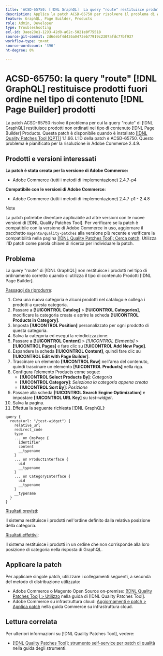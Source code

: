 ```yaml
---
title: 'ACSD-65750: [!DNL GraphQL]  La query "route" restituisce prodotti fuori ordine nel tipo di contenuto  [!DNL Page Builder] Prodotti'
description: Applica la patch ACSD-65750 per risolvere il problema di Adobe Commerce, in cui la query "route" di GraphQL restituisce prodotti non ordinati nel tipo di contenuto  [!DNL Page Builder] Prodotti.
feature: GraphQL, Page Builder, Products
role: Admin, Developer
type: Troubleshooting
exl-id: 3aee28e1-1293-42d0-a62c-5021e8f75518
source-git-commit: 2d6debf4d426a0473eb77919c2307afdc77bf937
workflow-type: tm+mt
source-wordcount: '396'
ht-degree: 0%

---
```


# ACSD-65750: la query &quot;route&quot; [!DNL GraphQL] restituisce prodotti fuori ordine nel tipo di contenuto [!DNL Page Builder] prodotti

La patch ACSD-65750 risolve il problema per cui la query &quot;route&quot; di [!DNL GraphQL] restituisce prodotti non ordinati nel tipo di contenuto [!DNL Page Builder] Products. Questa patch è disponibile quando è installato [[!DNL Quality Patches Tool (QPT)]](/help/tools/quality-patches-tool/quality-patches-tool-to-self-serve-quality-patches.md) 1.1.66. L’ID della patch è ACSD-65750. Questo problema è pianificato per la risoluzione in Adobe Commerce 2.4.9.

## Prodotti e versioni interessati

**La patch è stata creata per la versione di Adobe Commerce:**

* Adobe Commerce (tutti i metodi di implementazione) 2.4.7-p4

**Compatibile con le versioni di Adobe Commerce:**

* Adobe Commerce (tutti i metodi di implementazione) 2.4.7-p1 - 2.4.8

>[!NOTE]
>
>La patch potrebbe diventare applicabile ad altre versioni con le nuove versioni di [!DNL Quality Patches Tool]. Per verificare se la patch è compatibile con la versione di Adobe Commerce in uso, aggiornare il pacchetto `magento/quality-patches` alla versione più recente e verificare la compatibilità nella pagina [[!DNL Quality Patches Tool]: Cerca patch](https://experienceleague.adobe.com/tools/commerce-quality-patches/index.html?lang=it). Utilizza l’ID patch come parola chiave di ricerca per individuare la patch.

## Problema

La query &quot;route&quot; di [!DNL GraphQL] non restituisce i prodotti nel tipo di ordinamento corretto quando si utilizza il tipo di contenuto Prodotti [!DNL Page Builder].

<u>Passaggi da riprodurre</u>:

1. Crea una nuova categoria e alcuni prodotti nel catalogo e collega i prodotti a questa categoria.
1. Passare a **[!UICONTROL Catalog]** > **[!UICONTROL Categories]**, modificare la categoria creata e aprire la scheda **[!UICONTROL Products in Category]**.
1. Imposta **[!UICONTROL Position]** personalizzato per ogni prodotto di questa categoria.
1. Salva la categoria ed esegui la reindicizzazione.
1. Passare a **[!UICONTROL Content]** > *[!UICONTROL Elements]* > **[!UICONTROL Pages]** e fare clic su **[!UICONTROL Add New Page]**.
1. Espandere la scheda **[!UICONTROL Content]**, quindi fare clic su **[!UICONTROL Edit with Page Builder]**.
1. Trascinare un elemento **[!UICONTROL Row]** nell&#39;area del contenuto, quindi trascinare un elemento **[!UICONTROL Products]** nella riga.
1. Configura l’elemento Products come segue:
   * **[!UICONTROL Select Products By]**: *Categoria*
   * **[!UICONTROL Category]**: *Seleziona la categoria appena creata*
   * **[!UICONTROL Sort By]**: *Posizione*
1. Passare alla scheda **[!UICONTROL Search Engine Optimization]** e impostare **[!UICONTROL URL Key]** su *test-widget*.
1. Salva la pagina.
1. Effettua la seguente richiesta [!DNL GraphQL]:

```
query {
  route(url: "/test-widget") {
    relative_url
    redirect_code
    type
    ... on CmsPage {
      identifier
      content
      __typename
    }
    ... on ProductInterface {
      uid
      __typename
    }
    ... on CategoryInterface {
      uid
      __typename
    }
    __typename
  }
}
```

<u>Risultati previsti</u>:

Il sistema restituisce i prodotti nell&#39;ordine definito dalla relativa posizione della categoria.

<u>Risultati effettivi</u>:

Il sistema restituisce i prodotti in un ordine che non corrisponde alla loro posizione di categoria nella risposta di GraphQL.

## Applicare la patch

Per applicare singole patch, utilizzare i collegamenti seguenti, a seconda del metodo di distribuzione utilizzato:

* Adobe Commerce o Magento Open Source on-premise: [[!DNL Quality Patches Tool] > Utilizzo](/help/tools/quality-patches-tool/usage.md) nella guida di [!DNL Quality Patches Tool].
* Adobe Commerce su infrastruttura cloud: [Aggiornamenti e patch > Applica patch](https://experienceleague.adobe.com/docs/commerce-cloud-service/user-guide/develop/upgrade/apply-patches.html?lang=it) nella guida Commerce su infrastruttura cloud.

## Lettura correlata

Per ulteriori informazioni su [!DNL Quality Patches Tool], vedere:

* [[!DNL Quality Patches Tool]: strumento self-service per patch di qualità](/help/tools/quality-patches-tool/quality-patches-tool-to-self-serve-quality-patches.md) nella guida degli strumenti.
